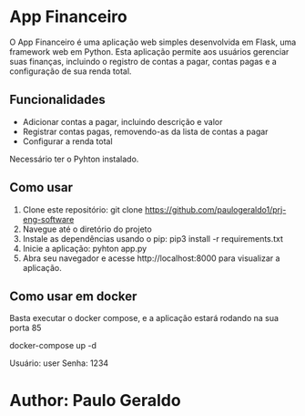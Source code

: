 # App Financeiro

O App Financeiro é uma aplicação web simples desenvolvida em Flask, uma framework web em Python. 
Esta aplicação permite aos usuários gerenciar suas finanças, incluindo o registro de contas a pagar, contas pagas e a configuração de sua renda total.

## Funcionalidades

- Adicionar contas a pagar, incluindo descrição e valor
- Registrar contas pagas, removendo-as da lista de contas a pagar
- Configurar a renda total

Necessário ter o Pyhton instalado.
## Como usar
1. Clone este repositório:
  git clone https://github.com/paulogeraldo1/prj-eng-software
2. Navegue até o diretório do projeto
3. Instale as dependências usando o pip:
  pip3 install -r requirements.txt
4. Inicie a aplicação:
  pyhton app.py
5. Abra seu navegador e acesse http://localhost:8000 para visualizar a aplicação.

## Como usar em docker
Basta executar o docker compose, e a aplicação estará rodando na sua porta 85

docker-compose up -d

Usuário: user
Senha: 1234

# Author: Paulo Geraldo